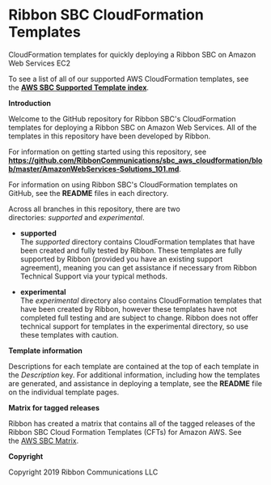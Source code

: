 # Ribbon SBC CloudFormation Templates
CloudFormation templates for quickly deploying a Ribbon SBC on Amazon Web Services EC2

To see a list of all of our supported AWS CloudFormation templates, see the [**AWS SBC Supported Template index**](https://github.com/RibbonCommunications/sbc_aws_cloudformation/blob/master/aws-sbc-template-index.md).

**Introduction**

Welcome to the GitHub repository for Ribbon SBC's CloudFormation templates for deploying a Ribbon SBC on Amazon Web Services. All of the templates in this repository have been developed by Ribbon.

For information on getting started using this repository, see **https://github.com/RibbonCommunications/sbc_aws_cloudformation/blob/master/AmazonWebServices-Solutions_101.md**.

For information on using Ribbon SBC's CloudFormation templates on GitHub, see the **README** files in each directory.

Across all branches in this repository, there are two directories: *supported* and *experimental*.

  - **supported**  
    The *supported* directory contains CloudFormation templates that
    have been created and fully tested by Ribbon. These templates are
    fully supported by Ribbon (provided you have an existing support
    agreement), meaning you can get assistance if necessary from Ribbon
    Technical Support via your typical methods.

  - **experimental**  
    The *experimental* directory also contains CloudFormation templates
    that have been created by Ribbon, however these templates have not
    completed full testing and are subject to change. Ribbon does not
    offer technical support for templates in the experimental directory,
    so use these templates with caution.

**Template information**

Descriptions for each template are contained at the top of each template in the *Description* key. For additional information, including how the templates are generated, and assistance in deploying a template, see the **README** file on the individual template pages.

**Matrix for tagged releases**

Ribbon has created a matrix that contains all of the tagged releases of the Ribbon SBC Cloud Formation Templates (CFTs) for Amazon AWS. See the [AWS SBC Matrix](https://github.com/RibbonCommunications/sbc_aws_cloudformation/blob/master/aws-sbc-version-matrix.md).



**Copyright**

Copyright 2019 Ribbon Communications LLC 
